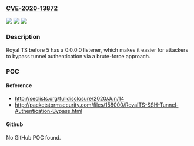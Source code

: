 ### [CVE-2020-13872](https://cve.mitre.org/cgi-bin/cvename.cgi?name=CVE-2020-13872)
![](https://img.shields.io/static/v1?label=Product&message=n%2Fa&color=blue)
![](https://img.shields.io/static/v1?label=Version&message=n%2Fa&color=blue)
![](https://img.shields.io/static/v1?label=Vulnerability&message=n%2Fa&color=brighgreen)

### Description

Royal TS before 5 has a 0.0.0.0 listener, which makes it easier for attackers to bypass tunnel authentication via a brute-force approach.

### POC

#### Reference
- http://seclists.org/fulldisclosure/2020/Jun/14
- http://packetstormsecurity.com/files/158000/RoyalTS-SSH-Tunnel-Authentication-Bypass.html

#### Github
No GitHub POC found.

